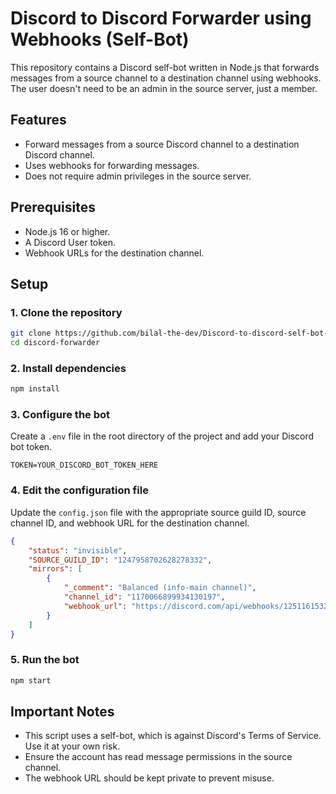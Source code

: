 # Discord to Discord Forwarder using Webhooks (Self-Bot)

This repository contains a Discord self-bot written in Node.js that forwards messages from a source channel to a destination channel using webhooks. The user doesn't need to be an admin in the source server, just a member.

## Features

- Forward messages from a source Discord channel to a destination Discord channel.
- Uses webhooks for forwarding messages.
- Does not require admin privileges in the source server.

## Prerequisites

- Node.js 16 or higher.
- A Discord User token.
- Webhook URLs for the destination channel.

## Setup

### 1. Clone the repository

```sh
git clone https://github.com/bilal-the-dev/Discord-to-discord-self-bot-forwarder.git
cd discord-forwarder
```

### 2. Install dependencies

```sh
npm install
```

### 3. Configure the bot

Create a `.env` file in the root directory of the project and add your Discord bot token.

```env
TOKEN=YOUR_DISCORD_BOT_TOKEN_HERE
```

### 4. Edit the configuration file

Update the `config.json` file with the appropriate source guild ID, source channel ID, and webhook URL for the destination channel.

```json
{
	"status": "invisible",
	"SOURCE_GUILD_ID": "1247958702628278332",
	"mirrors": [
		{
			"_comment": "Balanced (info-main channel)",
			"channel_id": "1170066899934130197",
			"webhook_url": "https://discord.com/api/webhooks/1251161532121878591/05w4GfE_jC_ESTH29zhQkKSb9pdyUXvsq7U36nYGRuo147F7Z2FYL4GbIiOYd7rAkjVR"
		}
	]
}
```

### 5. Run the bot

```sh
npm start
```

## Important Notes

- This script uses a self-bot, which is against Discord's Terms of Service. Use it at your own risk.
- Ensure the account has read message permissions in the source channel.
- The webhook URL should be kept private to prevent misuse.
